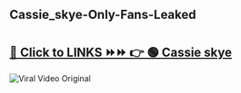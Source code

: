 
 ## Cassie_skye-Only-Fans-Leaked

# <h2><a href="https://clipsfans.com/Cassie_skye&ref=git">🔗 Click to LINKS ⏩⏩ 👉 🟢 Cassie skye </a></h2>

<a href="https://clipsfans.com/Cassie_skye&ref=git" rel="nofollow" data-target="animated-image.originalLink"><img src="https://i.ibb.co.com/xMMVF88/686577567.gif" alt="Viral Video Original" style="max-width: 100%; display: inline-block;" data-target="animated-image.originalImage"></a>
